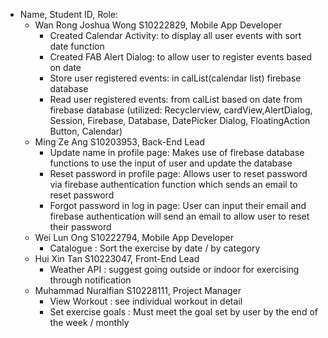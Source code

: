 - Name, Student ID, Role:
  - Wan Rong Joshua Wong S10222829, Mobile App Developer
    - Created Calendar Activity: to display all user events with sort date function
    - Created FAB Alert Dialog: to allow user to register events based on date
    - Store user registered events: in calList(calendar list) firebase database
    - Read user registered events: from calList based on date from firebase database (utilized: Recyclerview, cardView,AlertDialog, Session, Firebase, Database, DatePicker Dialog, FloatingAction Button, Calendar)
  - Ming Ze Ang S10203953, Back-End Lead
    - Update name in profile page: Makes use of firebase database functions to use the input of user and update the database
    - Reset password in profile page: Allows user to reset password via firebase authentication function which sends an email to reset password
    - Forgot password in log in page: User can input their email and firebase authentication will send an email to allow user to reset their password
  - Wei Lun Ong S10222794, Mobile App Developer
    - Catalogue : Sort the exercise by date / by category
  - Hui Xin Tan S10223047, Front-End Lead
    - Weather API : suggest going outside or indoor for exercising through notification
  - Muhammad Nuralfian S10228111, Project Manager
    - View Workout : see individual workout in detail
    - Set exercise goals : Must meet the goal set by user by the end of the week / monthly

